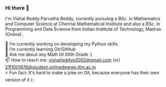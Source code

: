 ### Hi there 👋

I'm Vishal Reddy Parvatha Reddy, currently pursuing a BSc. in Mathematics and Computer Science at Chennai Mathematical Institute and also a BSc. in Programming and Data Science from Indian Institute of Technology, Madras (Online). 

🔭 I’m currently working on developing my Python skills  
🌱 I’m currently learning Git/GitHub  
💬 Ask me about any Math till XIIth Grade :)  
📫 How to reach me: vishalreddyp2002@gmail.com (or) 21f1001676@student.onlinedegree.iitm.ac.in  
⚡ Fun fact: It's hard to make a joke on Git, because everyone has their own version of it (:
<!--
**VishalReddy2011/VishalReddy2011** is a ✨ _special_ ✨ repository because its `README.md` (this file) appears on your GitHub profile.

Here are some ideas to get you started:

- 🔭 I’m currently working on ...
- 🌱 I’m currently learning ...
- 👯 I’m looking to collaborate on ...
- 🤔 I’m looking for help with ...
- 💬 Ask me about ...
- 📫 How to reach me: ...
- 😄 Pronouns: ...
- ⚡ Fun fact: ...
-->
